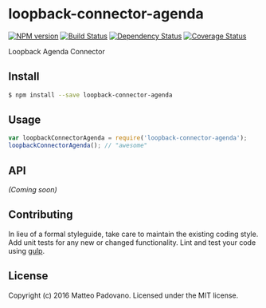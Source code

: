 # loopback-connector-agenda
[![NPM version][npm-image]][npm-url] [![Build Status][travis-image]][travis-url] [![Dependency Status][daviddm-url]][daviddm-image] [![Coverage Status][coveralls-image]][coveralls-url]

Loopback Agenda Connector


## Install

```bash
$ npm install --save loopback-connector-agenda
```


## Usage

```javascript
var loopbackConnectorAgenda = require('loopback-connector-agenda');
loopbackConnectorAgenda(); // "awesome"
```

## API

_(Coming soon)_


## Contributing

In lieu of a formal styleguide, take care to maintain the existing coding style. Add unit tests for any new or changed functionality. Lint and test your code using [gulp](http://gulpjs.com/).


## License

Copyright (c) 2016 Matteo Padovano. Licensed under the MIT license.



[npm-url]: https://npmjs.org/package/loopback-connector-agenda
[npm-image]: https://badge.fury.io/js/loopback-connector-agenda.svg
[travis-url]: https://travis-ci.org/mrbatista/loopback-connector-agenda
[travis-image]: https://travis-ci.org/mrbatista/loopback-connector-agenda.svg?branch=master
[daviddm-url]: https://david-dm.org/mrbatista/loopback-connector-agenda.svg?theme=shields.io
[daviddm-image]: https://david-dm.org/mrbatista/loopback-connector-agenda
[coveralls-url]: https://coveralls.io/r/mrbatista/loopback-connector-agenda
[coveralls-image]: https://coveralls.io/repos/mrbatista/loopback-connector-agenda/badge.png
